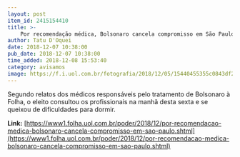```yaml
---
layout: post
item_id: 2415154410
title: >-
    Por recomendação médica, Bolsonaro cancela compromisso em São Paulo
author: Tatu D'Oquei
date: 2018-12-07 10:38:00
pub_date: 2018-12-07 10:38:00
time_added: 2018-12-08 15:53:40
category: avisamos
image: https://f.i.uol.com.br/fotografia/2018/12/05/15440455355c0843df28803_1544045535_3x2_rt.jpg
---
```


Segundo relatos dos médicos responsáveis pelo tratamento de Bolsonaro à Folha, o eleito consultou os profissionais na manhã desta sexta e se queixou de dificuldades para dormir.

**Link:** [https://www1.folha.uol.com.br/poder/2018/12/por-recomendacao-medica-bolsonaro-cancela-compromisso-em-sao-paulo.shtml](https://www1.folha.uol.com.br/poder/2018/12/por-recomendacao-medica-bolsonaro-cancela-compromisso-em-sao-paulo.shtml)


